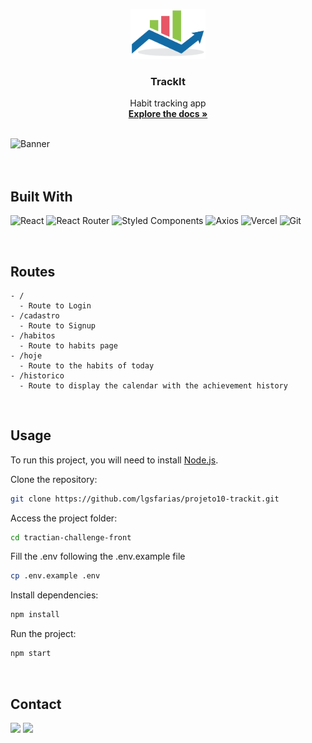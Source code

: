 <p align="center">
  <a href="https://github.com/lgsfarias/projeto10-trackit">
    <img src="./src/assets/img/logoTrackIt.png" alt="readme-logo" width="120" height="80">
  </a>

  <h3 align="center">
    TrackIt
  </h3>
  <p align="center">
    Habit tracking app
    <br />
    <a href="https://github.com/lgsfarias/projeto10-trackit"><strong>Explore the docs »</strong></a>
    <br />
</p>

<br/>
<img src="./src/assets/img/banner-trackit.png" alt="Banner" >
<br/><br/>

<br/>

## Built With

![React](https://img.shields.io/badge/React-20232A?style=for-the-badge&logo=react&logoColor=61DAFB)
![React Router](https://img.shields.io/badge/React_Router-CA4245?style=for-the-badge&logo=react-router&logoColor=white)
![Styled Components](https://img.shields.io/badge/styled--components-DB7093?style=for-the-badge&logo=styled-components&logoColor=white)
![Axios](https://img.shields.io/badge/Axios-000000?style=for-the-badge&logo=axios&logoColor=white)
![Vercel](https://img.shields.io/badge/Vercel-000000?style=for-the-badge&logo=vercel&logoColor=white)
![Git](https://img.shields.io/badge/git-%23F05033.svg?style=for-the-badge&logo=git&logoColor=white)

<br/>

## Routes

```
- /
  - Route to Login
- /cadastro
  - Route to Signup
- /habitos
  - Route to habits page
- /hoje
  - Route to the habits of today
- /historico
  - Route to display the calendar with the achievement history
```

<br/>

## Usage

To run this project, you will need to install [Node.js](https://nodejs.org/en/).

Clone the repository:

```bash
git clone https://github.com/lgsfarias/projeto10-trackit.git
```

Access the project folder:

```bash
cd tractian-challenge-front
```

Fill the .env following the .env.example file

```bash
cp .env.example .env
```

Install dependencies:

```bash
npm install
```

Run the project:

```bash
npm start
```

<br/>

## Contact

<div>
  <a href="https://www.linkedin.com/in/lgsfarias" target="_blank"><img src="https://img.shields.io/badge/-LinkedIn-%230077B5?style=for-the-badge&logo=linkedin&logoColor=white" target="_blank"></a>
  <a href = "mailto:lgsfarias.dev@gmail.com"><img src="https://img.shields.io/badge/Gmail-D14836?style=for-the-badge&logo=gmail&logoColor=white" target="_blank"></a>
</div>
